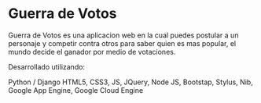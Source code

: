 Guerra de Votos
=============

Guerra de Votos es una aplicacion web en la cual puedes postular a un personaje y competir contra otros para saber quien es mas popular, el mundo decide el ganador por medio de votaciones.

Desarrollado utilizando:

Python / Django
HTML5, CSS3, JS,
JQuery,
Node JS,
Bootstap,
Stylus,
Nib,
Google App Engine,
Google Cloud Engine

